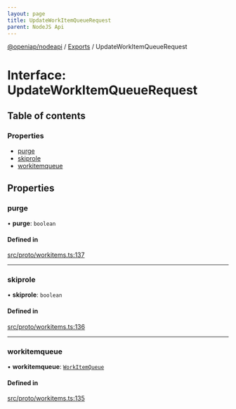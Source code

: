 ```yaml
---
layout: page
title: UpdateWorkItemQueueRequest
parent: NodeJS Api
---
```

[@openiap/nodeapi](../README.md) / [Exports](../modules.md) / UpdateWorkItemQueueRequest

# Interface: UpdateWorkItemQueueRequest

## Table of contents

### Properties

- [purge](UpdateWorkItemQueueRequest.md#purge)
- [skiprole](UpdateWorkItemQueueRequest.md#skiprole)
- [workitemqueue](UpdateWorkItemQueueRequest.md#workitemqueue)

## Properties

### purge

• **purge**: `boolean`

#### Defined in

[src/proto/workitems.ts:137](https://github.com/openiap/nodeapi/blob/a6b5438/src/proto/workitems.ts#L137)

___

### skiprole

• **skiprole**: `boolean`

#### Defined in

[src/proto/workitems.ts:136](https://github.com/openiap/nodeapi/blob/a6b5438/src/proto/workitems.ts#L136)

___

### workitemqueue

• **workitemqueue**: [`WorkItemQueue`](../modules.md#workitemqueue)

#### Defined in

[src/proto/workitems.ts:135](https://github.com/openiap/nodeapi/blob/a6b5438/src/proto/workitems.ts#L135)
